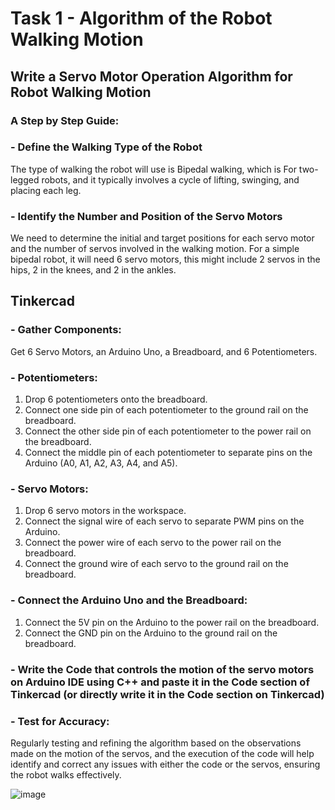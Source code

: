 # Task 1 - Algorithm of the Robot Walking Motion

## Write a Servo Motor Operation Algorithm for Robot Walking Motion
### A Step by Step Guide: 

### - Define the Walking Type of the Robot
The type of walking the robot will use is Bipedal walking, which is For two-legged robots, and it typically involves a cycle of lifting, swinging, and placing each leg.

### - Identify the Number and Position of the Servo Motors
We need to determine the initial and target positions for each servo motor and the number of servos involved in the walking motion. For a simple bipedal robot, it will need 6 servo motors, this might include 2 servos in the hips, 2 in the knees, and 2 in the ankles.

## Tinkercad

### - Gather Components:
Get 6 Servo Motors, an Arduino Uno, a Breadboard, and 6 Potentiometers.

### - Potentiometers:
1.	Drop 6 potentiometers onto the breadboard.
2.	Connect one side pin of each potentiometer to the ground rail on the breadboard.
3.	Connect the other side pin of each potentiometer to the power rail on the breadboard.
4.	Connect the middle pin of each potentiometer to separate pins on the Arduino (A0, A1, A2, A3, A4, and A5).
### - Servo Motors:
1.	Drop 6 servo motors in the workspace.
2.	Connect the signal wire of each servo to separate PWM pins on the Arduino.
3.	Connect the power wire of each servo to the power rail on the breadboard.
4. Connect the ground wire of each servo to the ground rail on the breadboard.
### - Connect the Arduino Uno and the Breadboard:
1.	Connect the 5V pin on the Arduino to the power rail on the breadboard.
2.	Connect the GND pin on the Arduino to the ground rail on the breadboard.
### - Write the Code that controls the motion of the servo motors on Arduino IDE using C++ and paste it in the Code section of Tinkercad (or directly write it in the Code section on Tinkercad)

### - Test for Accuracy:
Regularly testing and refining the algorithm based on the observations made on the motion of the servos, and the execution of the code will help identify and correct any issues with either the code or the servos, ensuring the robot walks effectively.

![image](https://github.com/Ghalastic/Robot-Walking-Motion/assets/173709501/84e0dcd4-0fad-42df-a428-c03124eee2c2)

